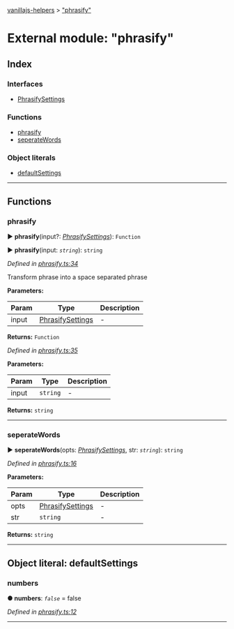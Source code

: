 [vanillajs-helpers](../README.md) > ["phrasify"](../modules/_phrasify_.md)



# External module: "phrasify"

## Index

### Interfaces

* [PhrasifySettings](../interfaces/_phrasify_.phrasifysettings.md)


### Functions

* [phrasify](_phrasify_.md#phrasify)
* [seperateWords](_phrasify_.md#seperatewords)


### Object literals

* [defaultSettings](_phrasify_.md#defaultsettings)



---
## Functions
<a id="phrasify"></a>

###  phrasify

► **phrasify**(input?: *[PhrasifySettings](../interfaces/_phrasify_.phrasifysettings.md)*): `Function`

► **phrasify**(input: *`string`*): `string`



*Defined in [phrasify.ts:34](https://github.com/Tokimon/vanillajs-helpers/blob/cf259dc/phrasify.ts#L34)*



Transform phrase into a space separated phrase


**Parameters:**

| Param | Type | Description |
| ------ | ------ | ------ |
| input | [PhrasifySettings](../interfaces/_phrasify_.phrasifysettings.md)   |  - |





**Returns:** `Function`



*Defined in [phrasify.ts:35](https://github.com/Tokimon/vanillajs-helpers/blob/cf259dc/phrasify.ts#L35)*



**Parameters:**

| Param | Type | Description |
| ------ | ------ | ------ |
| input | `string`   |  - |





**Returns:** `string`





___

<a id="seperatewords"></a>

###  seperateWords

► **seperateWords**(opts: *[PhrasifySettings](../interfaces/_phrasify_.phrasifysettings.md)*, str: *`string`*): `string`



*Defined in [phrasify.ts:16](https://github.com/Tokimon/vanillajs-helpers/blob/cf259dc/phrasify.ts#L16)*



**Parameters:**

| Param | Type | Description |
| ------ | ------ | ------ |
| opts | [PhrasifySettings](../interfaces/_phrasify_.phrasifysettings.md)   |  - |
| str | `string`   |  - |





**Returns:** `string`





___


<a id="defaultsettings"></a>

## Object literal: defaultSettings


<a id="defaultsettings.numbers"></a>

###  numbers

**●  numbers**:  *`false`*  = false

*Defined in [phrasify.ts:12](https://github.com/Tokimon/vanillajs-helpers/blob/cf259dc/phrasify.ts#L12)*





___


